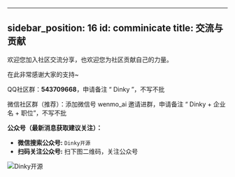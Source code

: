 ---

sidebar_position: 16
id: comminicate
title: 交流与贡献
------------

欢迎您加入社区交流分享，也欢迎您为社区贡献自己的力量。

在此非常感谢大家的支持~

QQ社区群：**543709668**，申请备注 “ Dinky ”，不写不批

微信社区群（推荐）：添加微信号 wenmo_ai 邀请进群，申请备注 “ Dinky + 企业名 + 职位”，不写不批

**公众号（最新消息获取建议关注）：**  
- **微信搜索公众号:** `Dinky开源`
- **扫码关注公众号:** 扫下图二维码，关注公众号

![Dinky开源](http://www.aiwenmo.com/dinky/docs/zh-CN/comminicate/datalink.jpg)
